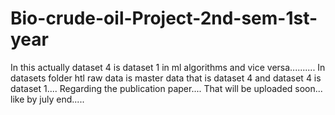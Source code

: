 # Bio-crude-oil-Project-2nd-sem-1st-year
In this actually dataset 4 is dataset 1 in ml algorithms and vice versa..........
In datasets folder htl raw data is master data that is dataset 4 and dataset 4 is dataset 1.... Regarding the publication paper.... That will be uploaded soon... like by july end.....
